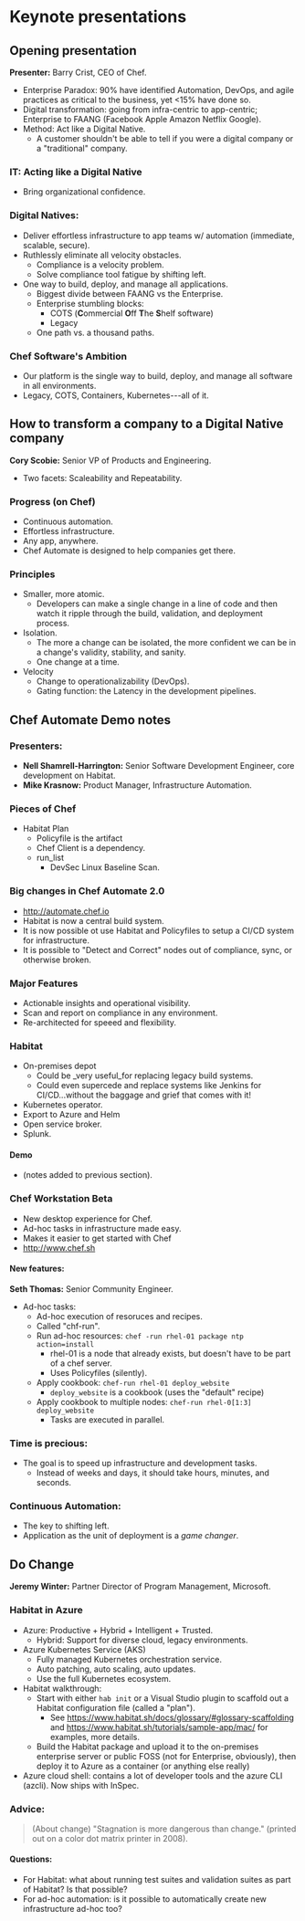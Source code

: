 # Keynote presentations
## Opening presentation
**Presenter:** Barry Crist, CEO of Chef.


 * Enterprise Paradox: 90% have identified Automation, DevOps, and agile practices as critical to the business, yet <15% have done so.
 * Digital transformation: going from infra-centric to app-centric; Enterprise to FAANG (Facebook Apple Amazon Netflix Google).
 * Method: Act like a Digital Native.
   + A customer shouldn't be able to tell if you were a digital company or a "traditional" company.


### IT: Acting like a Digital Native
 * Bring organizational confidence.


### Digital Natives:
 * Deliver effortless infrastructure to app teams w/ automation (immediate, scalable, secure).
 * Ruthlessly eliminate all velocity obstacles.
   + Compliance is a velocity problem.
   + Solve compliance tool fatigue by shifting left.
 * One way to build, deploy, and manage all applications.
   + Biggest divide between FAANG vs the Enterprise.
   + Enterprise stumbling blocks:
     - COTS (**C**ommercial **O**ff **T**he **S**helf software)
     - Legacy
   + One path vs. a thousand paths.


### Chef Software's Ambition
 * Our platform is the single way to build, deploy, and manage all software in all environments.
 * Legacy, COTS, Containers, Kubernetes---all of it.


## How to transform a company to a Digital Native company
**Cory Scobie:** Senior VP of Products and Engineering.

 * Two facets: Scaleability and Repeatability.

### Progress (on Chef)
 * Continuous automation.
 * Effortless infrastructure.
 * Any app, anywhere.
 * Chef Automate is designed to help companies get there.

### Principles
 * Smaller, more atomic.
   + Developers can make a single change in a line of code and then watch it ripple through the build, validation, and deployment process.
 * Isolation.
   + The more a change can be isolated, the more confident we can be in a change's validity, stability, and sanity.
   + One change at a time.
 * Velocity
   + Change to operationalizability (DevOps).
   + Gating function: the Latency in the development pipelines.

## Chef Automate Demo notes
### Presenters:
 * **Nell Shamrell-Harrington:** Senior Software Development Engineer, core development on Habitat.
 * **Mike Krasnow:** Product Manager, Infrastructure Automation.

### Pieces of Chef
 * Habitat Plan
   + Policyfile is the artifact
   + Chef Client is a dependency.
   + run_list
     - DevSec Linux Baseline Scan.

### Big changes in Chef Automate 2.0
 * <http://automate.chef.io>
 * Habitat is now a central build system.
 * It is now possible ot use Habitat and Policyfiles to setup a CI/CD system for infrastructure.
 * It is possible to "Detect and Correct" nodes out of compliance, sync, or otherwise broken.

### Major Features
 * Actionable insights and operational visibility.
 * Scan and report on compliance in any environment.
 * Re-architected for speeed and flexibility.

### Habitat
 * On-premises depot
   + Could be _very useful_for replacing legacy build systems.
   + Could even supercede and replace systems like Jenkins for CI/CD...without the baggage and grief that comes with it!
 * Kubernetes operator.
 * Export to Azure and Helm
 * Open service broker.
 * Splunk.

#### Demo
 * (notes added to previous section).

### Chef Workstation Beta
 * New desktop experience for Chef.
 * Ad-hoc tasks in infrastructure made easy.
 * Makes it easier to get started with Chef
 * <http://www.chef.sh>


#### New features:
**Seth Thomas:** Senior Community Engineer.

 * Ad-hoc tasks:
   + Ad-hoc execution of resoruces and recipes.
   * Called "chf-run".
   + Run ad-hoc resources: `chef -run rhel-01 package ntp action=install`
     - rhel-01 is a node that already exists, but doesn't have to be part of a chef server.
     - Uses Policyfiles (silently).
   + Apply cookbook: `chef-run rhel-01 deploy_website`
     - `deploy_website` is a cookbook (uses the "default" recipe)
   + Apply cookbook to multiple nodes: `chef-run rhel-0[1:3] deploy_website`
     - Tasks are executed in parallel.

### Time is precious:
 * The goal is to speed up infrastructure and development tasks.
   + Instead of weeks and days, it should take hours, minutes, and seconds.

### Continuous Automation:
 * The key to shifting left.
 * Application as the unit of deployment is a _game changer_.

## Do Change
**Jeremy Winter:** Partner Director of Program Management, Microsoft.

### Habitat in Azure
 * Azure: Productive + Hybrid + Intelligent + Trusted.
   + Hybrid: Support for diverse cloud, legacy environments.
 * Azure Kubernetes Service (AKS)
   + Fully managed Kubernetes orchestration service.
   + Auto patching, auto scaling, auto updates.
   + Use  the full Kubernetes ecosystem.
 * Habitat walkthrough:
   + Start with either `hab init` or a Visual Studio plugin to scaffold out a Habitat configuration file (called a "plan").
     - See <https://www.habitat.sh/docs/glossary/#glossary-scaffolding> and <https://www.habitat.sh/tutorials/sample-app/mac/> for examples, more details.
   + Build the Habitat package and upload it to the on-premises enterprise server or public FOSS (not for Enterprise, obviously), then deploy it to Azure as a container (or anything else really)
 * Azure cloud shell: contains a lot of developer tools and the azure CLI (azcli). Now ships with InSpec.

### Advice:
> (About change) "Stagnation is more dangerous than change." (printed out on a color dot matrix printer in 2008).

#### Questions:
 * For Habitat: what about running test suites and validation suites as part of Habitat? Is that possible?
 * For ad-hoc automation: is it possible to automatically create new infrastructure ad-hoc too?

